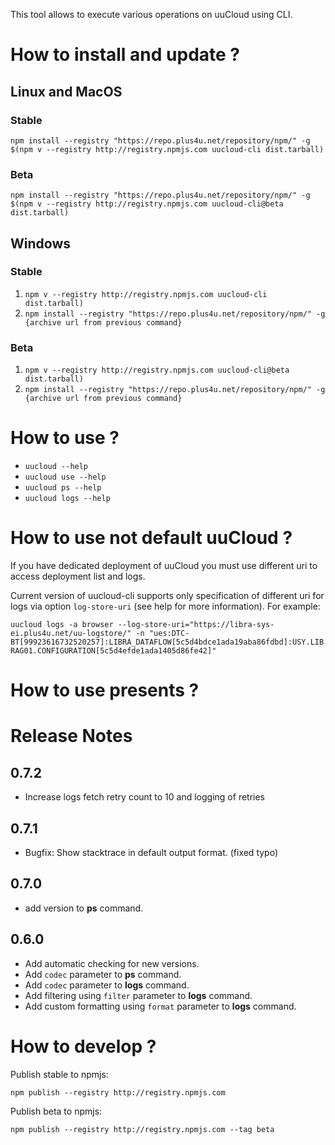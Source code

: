 This tool allows to execute various operations on uuCloud using CLI.

# How to install and update ?

## Linux and MacOS
### Stable
`npm install --registry "https://repo.plus4u.net/repository/npm/" -g $(npm v --registry http://registry.npmjs.com uucloud-cli dist.tarball)`
### Beta
`npm install --registry "https://repo.plus4u.net/repository/npm/" -g $(npm v --registry http://registry.npmjs.com uucloud-cli@beta dist.tarball)`

## Windows
### Stable
1. `npm v --registry http://registry.npmjs.com uucloud-cli dist.tarball)`
2. `npm install --registry "https://repo.plus4u.net/repository/npm/" -g {archive url from previous command}`
### Beta 
1. `npm v --registry http://registry.npmjs.com uucloud-cli@beta dist.tarball)`
2. `npm install --registry "https://repo.plus4u.net/repository/npm/" -g {archive url from previous command}`

# How to use ?

- `uucloud --help`
- `uucloud use --help`
- `uucloud ps --help`
- `uucloud logs --help`

# How to use not default uuCloud ?

If you have dedicated deployment of uuCloud you must use different uri to access deployment list and logs.

Current version of uucloud-cli supports only specification of different uri for logs via option `log-store-uri` (see help for more information). 
For example:

`uucloud logs -a browser --log-store-uri="https://libra-sys-ei.plus4u.net/uu-logstore/" -n "ues:DTC-BT[99923616732520257]:LIBRA_DATAFLOW[5c5d4bdce1ada19aba86fdbd]:USY.LIBRAG01.CONFIGURATION[5c5d4efde1ada1405d86fe42]"`

# How to use presents ? 

   
# Release Notes

0.7.2
-----
- Increase logs fetch retry count to 10 and logging of retries 

0.7.1
-----
- Bugfix: Show stacktrace in default output format. (fixed typo)  

0.7.0
-----
- add version to **ps** command.


0.6.0
-----
- Add automatic checking for new versions.
- Add `codec` parameter to **ps** command.
- Add `codec` parameter to **logs** command.
- Add filtering using `filter` parameter to **logs** command.
- Add custom formatting using `format` parameter to **logs** command.


# How to develop ?

Publish stable to npmjs: 

`npm publish --registry http://registry.npmjs.com`

Publish beta to npmjs: 

`npm publish --registry http://registry.npmjs.com --tag beta`
